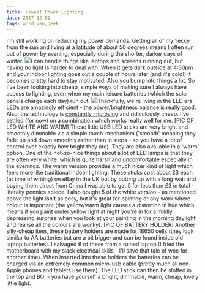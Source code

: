 ```yaml
---
title: Lowest Power Lighting
date: 2017 12 01
tags: word,van,geek
---
```


I'm still working on reducing my power demands. Getting all of my 'leccy from the sun and living at a latitude of about 50 degrees means I often run out of power by evening, especially during the shorter, darker days of winter. ![](/wp-content/uploads/2017/12/CameraZOOM-20170910003125714_edited-768x1024.jpg)I can handle things like laptops and screens running out, but having no light is harder to deal with. When it gets dark outside at 4:30pm and your indoor lighting goes out a couple of hours later (and it's cold!) it becomes pretty hard to stay motivated. Also you bump into things a lot. So I've been looking into cheap, simple ways of making sure I always have access to lighting, even when my main leisure batteries (which the solar panels charge each day) run out. ![](https://gentlyfirm.co.uk/words/wp-content/uploads/2017/12/CameraZOOM-20170910000151417-1024x768.jpg)Thankfully, we're living in the LED era. LEDs are amazingly efficient - the power/brightness balance is really good. Also, the technology is [constantly improving](https://www.maximintegrated.com/en/app-notes/index.mvp/id/1883) and ridiculously cheap. I've settled (for now) on a combination which works really well for me. [PIC OF LED WHITE AND WARM] These little USB LED sticks are very bright and smoothly dimmable via a simple touch-mechanism ('smooth' meaning they fade up and down smoothly rather than in steps - so you have a lot of control over exactly how bright they are). They are also available in a 'warm' option. One of the not-so-nice things about a lot of LED lamps is that they are often very white, which is quite harsh and uncomfortable especially in the evenings. The warm version provides a much nicer kind of light which feels more like traditional indoor lighting. These sticks cost about £3 each (at time of writing) on eBay in the UK but by putting up with a long wait and buying them direct from China I was able to get 5 for less than £3 in total - literally pennies apiece. I also bought 5 of the white version - as mentioned above the light isn't as cosy, but it's great for painting or any work where colour is important (the yellow/warm light causes a distortion in hue which means if you paint under yellow light at night you're in for a mildly depressing surprise when you look at your painting in the morning daylight and realise all the colours are wonky). [PIC OF BATTERY HOLDER] Another silly-cheap item, these battery holders are made for 18650 cells (they look similar to AA batteries but are a bit bigger and can be found inside old laptop batteries). I salvaged 6 of these from a ruined laptop (I fried the motherboard with my slack electrical skills - I'll save that tale of woe for another time). When inserted into these holders the batteries can be charged via an extremely common micro-usb cable (pretty much all non-Apple phones and tablets use them). The LED stick can then be slotted in the top and BO! - you have yourself a bright, dimmable, warm, cheap, lovely little light.
